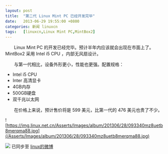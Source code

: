 ```yaml
---
layout: post
title:	"第二代 Linux Mint PC 已经开发完毕"
date:	2013-06-29 19:55:00 +0800 
categories:	新闻 linuxcn 
tags:	[linuxcn,Linux Mint PC,MintBox2]
---
```



　　Linux Mint PC 的开发已经完毕。预计半年内应该就会出现在市面上了。MintBox2 采用 Intel i5 CPU ，内部无风扇设计。


　　与第一代相比，设备外形更小，性能也更强。配置规格：


* Intel i5 CPU
* Inter 高清显卡
* 4GB内存
* 500GB硬盘
* 双千兆以太网


　　在价格上来说，预计售价将是 599 美元，比第一代的 476 美元也贵了不少。


![https://img.linux.net.cn/Asserts/Images/album/201306/28/093340mz8uetb8merqma88.jpg](/Asserts/Images/album/201306/28/093340mz8uetb8merqma88.jpg)


![](https://img.linux.net.cn/xwb/images/bgimg/icon_logo.png) 已同步至 [linux的微博](http://weibo.com/1772191555/zDHqceaNl)
